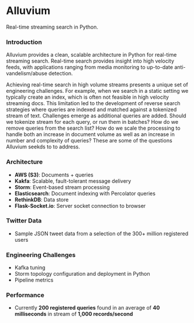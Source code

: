 # Alluvium

Real-time streaming search in Python. 

### Introduction
Alluvium provides a clean, scalable architecture in Python for real-time streaming search. Real-time search provides insight
into high velocity  feeds, with applications ranging from media monitoring to up-to-date anti-vandelism/abuse detection.

Achieving real-time search in high volume streams presents a unique set of engineering challenges. 
For example, when we search in a static setting we typically create an index, which is often not feasible in high 
velocity streaming docs. This limitation led to the development of reverse search strategies where queries are indexed 
and matched against a tokenized stream of text. Challenges emerge as additional queries are added. Should we tokenize
stream for each query, or run them in batches? How do we remove queries from the search list? How do we scale the processing
to handle both an increase in document volume as well as an increase in number and complexity of queries? These are some of
the questions Alluvium seekds to to address.

### Architecture
* **AWS (S3)**: Documents + queries
* **Kakfa**: Scalable, fault-tolerant message delivery
* **Storm**: Event-based stream processing
* **Elasticsearch**: Document indexing with Percolator queries
* **RethinkDB**: Data store
* **Flask-Socket.io**: Server socket connection to browser

### Twitter Data
* Sample JSON tweet data from a selection of the 300+ million registered users

### Engineering Challenges
* Kafka tuning
* Storm topology configuration and deployment in Python
* Pipeline metrics

### Performance
* Currently **200 registered queries** found in an average of **40 milliseconds** in stream of **1,000 records/second**
